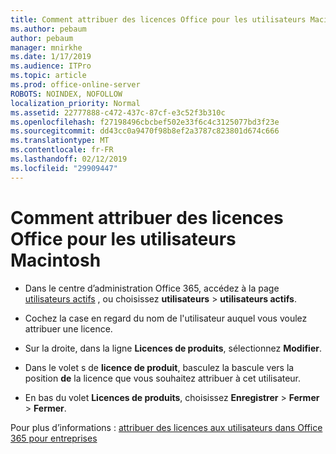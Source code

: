 ```yaml
---
title: Comment attribuer des licences Office pour les utilisateurs Macintosh
ms.author: pebaum
author: pebaum
manager: mnirkhe
ms.date: 1/17/2019
ms.audience: ITPro
ms.topic: article
ms.prod: office-online-server
ROBOTS: NOINDEX, NOFOLLOW
localization_priority: Normal
ms.assetid: 22777888-c472-437c-87cf-e3c52f3b310c
ms.openlocfilehash: f27198496cbcbef502e33f6c4c3125077bd3f23e
ms.sourcegitcommit: dd43cc0a9470f98b8ef2a3787c823801d674c666
ms.translationtype: MT
ms.contentlocale: fr-FR
ms.lasthandoff: 02/12/2019
ms.locfileid: "29909447"
---
```

# <a name="how-to-assign-office-licenses-to-mac-users"></a>Comment attribuer des licences Office pour les utilisateurs Macintosh

- Dans le centre d’administration Office 365, accédez à la page [utilisateurs actifs](https://go.microsoft.com/fwlink/p/?linkid=834822) , ou choisissez **utilisateurs** \> **utilisateurs actifs**.
    
- Cochez la case en regard du nom de l'utilisateur auquel vous voulez attribuer une licence.
    
- Sur la droite, dans la ligne **Licences de produits**, sélectionnez **Modifier**.
    
- Dans le volet s de **licence de produit**, basculez la bascule vers la position **de** la licence que vous souhaitez attribuer à cet utilisateur. 
    
- En bas du volet **Licences de produits**, choisissez **Enregistrer** \> **Fermer** \> **Fermer**.
    
Pour plus d’informations : [attribuer des licences aux utilisateurs dans Office 365 pour entreprises](https://docs.microsoft.com/office365/admin/subscriptions-and-billing/assign-licenses-to-users)
  

